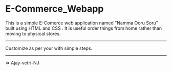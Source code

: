 # E-Commerce_Webapp
This is a simple E-Comerce web application named "Namma Ooru Soru" built using HTML and CSS . It is useful order things from home rather than moving to physical stores.

------------------------------------------------

Customize as per your with simple steps.

------------------------------------------------

=> Ajay-vetri-NJ
